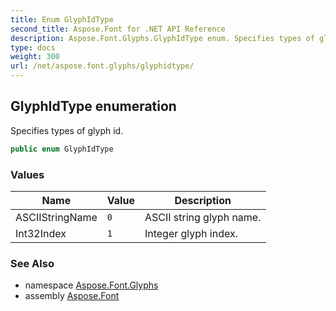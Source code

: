 ```yaml
---
title: Enum GlyphIdType
second_title: Aspose.Font for .NET API Reference
description: Aspose.Font.Glyphs.GlyphIdType enum. Specifies types of glyph id
type: docs
weight: 300
url: /net/aspose.font.glyphs/glyphidtype/
---
```

## GlyphIdType enumeration

Specifies types of glyph id.

```csharp
public enum GlyphIdType
```

### Values

| Name | Value | Description |
| --- | --- | --- |
| ASCIIStringName | `0` | ASCII string glyph name. |
| Int32Index | `1` | Integer glyph index. |

### See Also

* namespace [Aspose.Font.Glyphs](../../aspose.font.glyphs/)
* assembly [Aspose.Font](../../)


